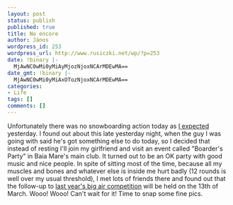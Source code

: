 ```yaml
---
layout: post
status: publish
published: true
title: No encore
author: János
wordpress_id: 253
wordpress_url: http://www.rusiczki.net/wp/?p=253
date: !binary |-
  MjAwNC0wMi0yMiAyMjozNjoxNCArMDEwMA==
date_gmt: !binary |-
  MjAwNC0wMi0yMiAxOTozNjoxNCArMDEwMA==
categories:
- Life
tags: []
comments: []
---
```

<p>Unfortunately there was no snowboarding action today as <a href="http://www.rusiczki.net/blog/archives/2004/02/21/snowboarding_trip" title="Kitsched - Snowboarding trip">I expected</a> yesterday. I found out about this late yesterday night, when the guy I was going with said he's got something else to do today, so I decided that instead of resting I'll join my girlfriend and visit an event called "Boarder's Party" in Baia Mare's main club. It turned out to be an OK party with good music and nice people. In spite of sitting most of the time, because all my muscles and bones and whatever else is inside me hurt badly (12 rounds is well over my usual threshold), I met lots of friends there and found out that the follow-up to <a href="http://www.rusiczki.net/blog/archives/2003/03/14/finally_an_active_day_ahead" title="Kitsched - Finally, an active day ahead">last year's big air competition</a> will be held on the 13th of March. Wooo! Wooo! Can't wait for it! Time to snap some fine pics.</p>
